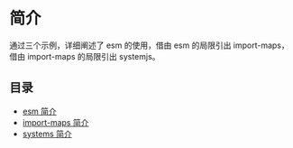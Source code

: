 # 简介

通过三个示例，详细阐述了 esm 的使用，借由 esm 的局限引出 import-maps，借由 import-maps 的局限引出 systemjs。

## 目录

- [esm 简介](./examples/learn-browser-esm)
- [import-maps 简介](./examples/learn-import-maps)
- [systems 简介](./examples/learn-systemjs)
